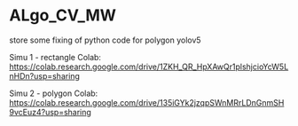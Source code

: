# ALgo_CV_MW
store some fixing of python code for polygon yolov5

Simu 1 - rectangle Colab: https://colab.research.google.com/drive/1ZKH_QR_HpXAwQr1plshjcioYcW5LnHDn?usp=sharing <br>

Simu 2 - polygon Colab: https://colab.research.google.com/drive/135iGYk2jzqpSWnMRrLDnGnmSH9vcEuz4?usp=sharing


